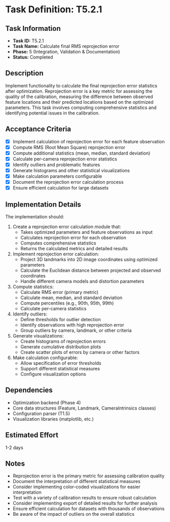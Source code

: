 # Task Definition: T5.2.1

## Task Information
- **Task ID:** T5.2.1
- **Task Name:** Calculate final RMS reprojection error
- **Phase:** 5 (Integration, Validation & Documentation)
- **Status:** Completed

## Description
Implement functionality to calculate the final reprojection error statistics after optimization. Reprojection error is a key metric for assessing the quality of the calibration, measuring the difference between observed feature locations and their predicted locations based on the optimized parameters. This task involves computing comprehensive statistics and identifying potential issues in the calibration.

## Acceptance Criteria
- [x] Implement calculation of reprojection error for each feature observation
- [x] Compute RMS (Root Mean Square) reprojection error
- [x] Compute additional statistics (mean, median, standard deviation)
- [x] Calculate per-camera reprojection error statistics
- [x] Identify outliers and problematic features
- [x] Generate histograms and other statistical visualizations
- [x] Make calculation parameters configurable
- [x] Document the reprojection error calculation process
- [x] Ensure efficient calculation for large datasets

## Implementation Details
The implementation should:
1. Create a reprojection error calculation module that:
   - Takes optimized parameters and feature observations as input
   - Calculates reprojection error for each observation
   - Computes comprehensive statistics
   - Returns the calculated metrics and detailed results
2. Implement reprojection error calculation:
   - Project 3D landmarks into 2D image coordinates using optimized parameters
   - Calculate the Euclidean distance between projected and observed coordinates
   - Handle different camera models and distortion parameters
3. Compute statistics:
   - Calculate RMS error (primary metric)
   - Calculate mean, median, and standard deviation
   - Compute percentiles (e.g., 90th, 95th, 99th)
   - Calculate per-camera statistics
4. Identify outliers:
   - Define thresholds for outlier detection
   - Identify observations with high reprojection error
   - Group outliers by camera, landmark, or other criteria
5. Generate visualizations:
   - Create histograms of reprojection errors
   - Generate cumulative distribution plots
   - Create scatter plots of errors by camera or other factors
6. Make calculation configurable:
   - Allow specification of error thresholds
   - Support different statistical measures
   - Configure visualization options

## Dependencies
- Optimization backend (Phase 4)
- Core data structures (Feature, Landmark, CameraIntrinsics classes)
- Configuration parser (T1.5)
- Visualization libraries (matplotlib, etc.)

## Estimated Effort
1-2 days

## Notes
- Reprojection error is the primary metric for assessing calibration quality
- Document the interpretation of different statistical measures
- Consider implementing color-coded visualizations for easier interpretation
- Test with a variety of calibration results to ensure robust calculation
- Consider implementing export of detailed results for further analysis
- Ensure efficient calculation for datasets with thousands of observations
- Be aware of the impact of outliers on the overall statistics
